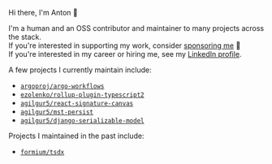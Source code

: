 Hi there, I'm Anton 👋

I'm a human and an OSS contributor and maintainer to many projects across the stack. <br />
If you're interested in supporting my work, consider [sponsoring me](https://github.com/sponsors/agilgur5) 🙂 <br />
If you're interested in my career or hiring me, see my [LinkedIn profile](https://linkedin.com/in/agilgur5).

A few projects I currently maintain include:

- [`argoproj/argo-workflows`](https://github.com/argoproj/argo-workflows/issues?q=commenter%3Aagilgur5+)
- [`ezolenko/rollup-plugin-typescript2`](https://github.com/ezolenko/rollup-plugin-typescript2/issues?q=commenter%3Aagilgur5+)
- [`agilgur5/react-signature-canvas`](https://github.com/agilgur5/react-signature-canvas)
- [`agilgur5/mst-persist`](https://github.com/agilgur5/mst-persist)
- [`agilgur5/django-serializable-model`](https://github.com/agilgur5/django-serializable-model)

Projects I maintained in the past include:

- [`formium/tsdx`](https://github.com/formium/tsdx/issues?q=commenter%3Aagilgur5)

<!--
**agilgur5/agilgur5** is a ✨ _special_ ✨ repository because its `README.md` (this file) appears on your GitHub profile.

Here are some ideas to get you started:

- 🔭 I’m currently working on ...
- 🌱 I’m currently learning ...
- 👯 I’m looking to collaborate on ...
- 🤔 I’m looking for help with ...
- 💬 Ask me about ...
- 📫 How to reach me: ...
- 😄 Pronouns: ...
- ⚡ Fun fact: ...
-->
